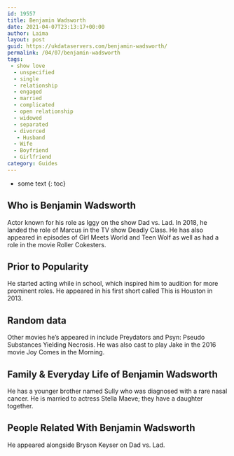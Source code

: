 ```yaml
---
id: 19557
title: Benjamin Wadsworth
date: 2021-04-07T23:13:17+00:00
author: Laima
layout: post
guid: https://ukdataservers.com/benjamin-wadsworth/
permalink: /04/07/benjamin-wadsworth
tags:
 - show love
  - unspecified
  - single
  - relationship
  - engaged
  - married
  - complicated
  - open relationship
  - widowed
  - separated
  - divorced
   - Husband
  - Wife
  - Boyfriend
  - Girlfriend
category: Guides
---
```


* some text
{: toc}


## Who is Benjamin Wadsworth
                  
                  
                  
Actor known for his role as Iggy on the show Dad vs. Lad. In 2018, he landed the role of Marcus in the TV show Deadly Class. He has also appeared in episodes of Girl Meets World and Teen Wolf as well as had a role in the movie Roller Cokesters.  
                  
              
            
              
            
                
                
                
## Prior to Popularity
                  
                  
                  
He started acting while in school, which inspired him to audition for more prominent roles. He appeared in his first short called This is Houston in 2013. 
                  
              
            
              
            
                
                
                
## Random data
                  
                  
                  
Other movies he&#8217;s appeared in include Preydators and Psyn: Pseudo Substances Yielding Necrosis. He was also cast to play Jake in the 2016 movie Joy Comes in the Morning.
                  
              
            
              
            
                
                
                
## Family & Everyday Life of Benjamin Wadsworth
                  
                  
                  
He has a younger brother named Sully who was diagnosed with a rare nasal cancer. He is married to actress Stella Maeve; they have a daughter together.
                  
              
            
              
            
                
                
                
## People Related With Benjamin Wadsworth
                  
                  
                  
He appeared alongside Bryson Keyser on Dad vs. Lad.
                  
              
            
              
            
                
              
            
              
              
            
            
              
            
          
          
          